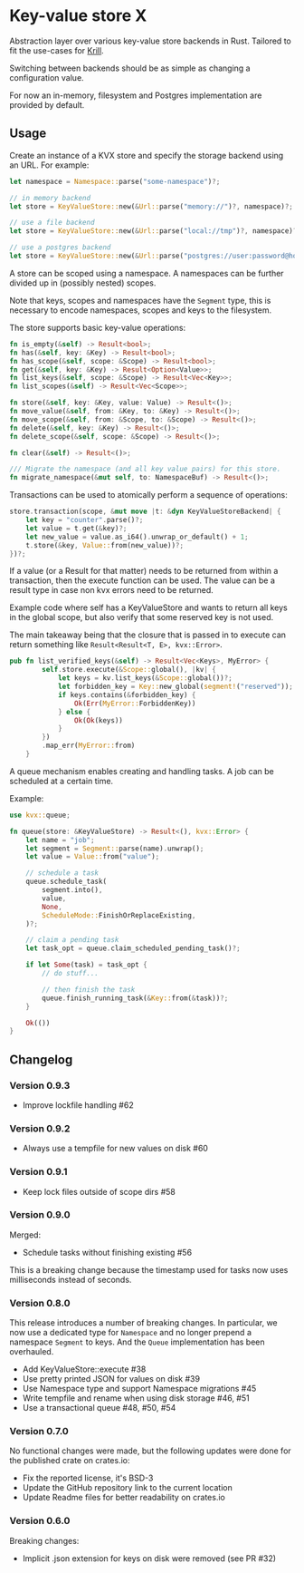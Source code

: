 # Key-value store X

Abstraction layer over various key-value store backends in Rust. Tailored to fit the use-cases for [Krill](https://github.com/NLnetLabs/krill).

Switching between backends should be as simple as changing a configuration value.

For now an in-memory, filesystem and Postgres implementation are provided by default.

## Usage

Create an instance of a KVX store and specify the storage backend using an URL. For example:

```rust
let namespace = Namespace::parse("some-namespace")?;

// in memory backend
let store = KeyValueStore::new(&Url::parse("memory://")?, namespace)?;

// use a file backend
let store = KeyValueStore::new(&Url::parse("local://tmp")?, namespace)?;

// use a postgres backend
let store = KeyValueStore::new(&Url::parse("postgres://user:password@host/database-name")?, namespace)?;
```

A store can be scoped using a namespace. A namespaces can be further divided up in (possibly nested) scopes.

Note that keys, scopes and namespaces have the `Segment` type, this is necessary to encode namespaces, scopes and keys to the filesystem.

The store supports basic key-value operations:

```rust
fn is_empty(&self) -> Result<bool>;
fn has(&self, key: &Key) -> Result<bool>;
fn has_scope(&self, scope: &Scope) -> Result<bool>;
fn get(&self, key: &Key) -> Result<Option<Value>>;
fn list_keys(&self, scope: &Scope) -> Result<Vec<Key>>;
fn list_scopes(&self) -> Result<Vec<Scope>>;

fn store(&self, key: &Key, value: Value) -> Result<()>;
fn move_value(&self, from: &Key, to: &Key) -> Result<()>;
fn move_scope(&self, from: &Scope, to: &Scope) -> Result<()>;
fn delete(&self, key: &Key) -> Result<()>;
fn delete_scope(&self, scope: &Scope) -> Result<()>;

fn clear(&self) -> Result<()>;

/// Migrate the namespace (and all key value pairs) for this store.
fn migrate_namespace(&mut self, to: NamespaceBuf) -> Result<()>;
```

Transactions can be used to atomically perform a sequence of operations:

```rust
store.transaction(scope, &mut move |t: &dyn KeyValueStoreBackend| { 
    let key = "counter".parse()?;
    let value = t.get(&key)?;
    let new_value = value.as_i64().unwrap_or_default() + 1;
    t.store(&key, Value::from(new_value))?;
})?;
```

If a value (or a Result for that matter) needs to be returned from within
a transaction, then the execute function can be used. The value can be
a result type in case non kvx errors need to be returned.

Example code where self has a KeyValueStore and wants to return all
keys in the global scope, but also verify that some reserved key is
not used.

The main takeaway being that the closure that is passed in to execute
can return something like `Result<Result<T, E>, kvx::Error>`.

```rust
pub fn list_verified_keys(&self) -> Result<Vec<Keys>, MyError> {
        self.store.execute(&Scope::global(), |kv| {
            let keys = kv.list_keys(&Scope::global())?;
            let forbidden_key = Key::new_global(segment!("reserved"));
            if keys.contains(&forbidden_key) {
                Ok(Err(MyError::ForbiddenKey))
            } else {
                Ok(Ok(keys))
            }
        })
        .map_err(MyError::from)
    }
```

A queue mechanism enables creating and handling tasks. A job can be scheduled at a certain time.

Example:
```rust
use kvx::queue;

fn queue(store: &KeyValueStore) -> Result<(), kvx::Error> {
    let name = "job";
    let segment = Segment::parse(name).unwrap();
    let value = Value::from("value");

    // schedule a task
    queue.schedule_task(
        segment.into(),
        value,
        None,
        ScheduleMode::FinishOrReplaceExisting,
    )?;

    // claim a pending task
    let task_opt = queue.claim_scheduled_pending_task()?;

    if let Some(task) = task_opt {
        // do stuff...

        // then finish the task
        queue.finish_running_task(&Key::from(&task))?;
    }

    Ok(())
}


```



## Changelog

### Version 0.9.3
- Improve lockfile handling #62

### Version 0.9.2
- Always use a tempfile for new values on disk #60

### Version 0.9.1
- Keep lock files outside of scope dirs #58

### Version 0.9.0

Merged:
- Schedule tasks without finishing existing #56

This is a breaking change because the timestamp used for tasks
now uses milliseconds instead of seconds.

### Version 0.8.0

This release introduces a number of breaking changes. In particular,
we now use a dedicated type for `Namespace` and no longer prepend
a namespace `Segment` to keys. And the `Queue` implementation has
been overhauled.

- Add KeyValueStore::execute #38
- Use pretty printed JSON for values on disk #39
- Use Namespace type and support Namespace migrations #45
- Write tempfile and rename when using disk storage #46, #51
- Use a transactional queue #48, #50, #54

### Version 0.7.0

No functional changes were made, but the following updates were done
for the published crate on crates.io:
- Fix the reported license, it's BSD-3
- Update the GitHub repository link to the current location
- Update Readme files for better readability on crates.io

### Version 0.6.0

Breaking changes:
- Implicit .json extension for keys on disk were removed (see PR #32)